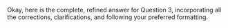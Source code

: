 Okay, here is the complete, refined answer for Question 3, incorporating all the corrections, clarifications, and following your preferred formatting.

